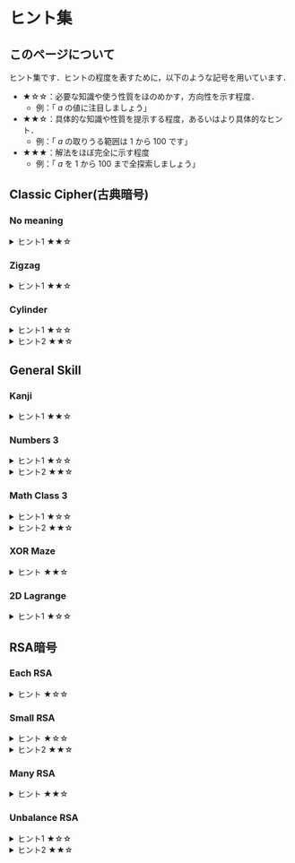 # ヒント集
## このページについて
ヒント集です．ヒントの程度を表すために，以下のような記号を用いています．
- ★☆☆：必要な知識や使う性質をほのめかす，方向性を示す程度．
    - 例：「 $a$ の値に注目しましょう」
- ★★☆：具体的な知識や性質を提示する程度，あるいはより具体的なヒント．
    - 例：「 $a$ の取りうる範囲は $1$ から $100$ です」
- ★★★：解法をほぼ完全に示す程度
    - 例：「 $a$ を $1$ から $100$ まで全探索しましょう」

## Classic Cipher(古典暗号)
### No meaning
<details>
<summary>ヒント1 ★★☆</summary>
これは換え字暗号(substitution cipher)です．
</details>

### Zigzag
<details>
<summary>ヒント1 ★★☆</summary>
これはRail fence cipherと呼ばれる暗号です．
</details>

### Cylinder
<details>
<summary>ヒント1 ★☆☆</summary>
"Cylinder"は「円柱」を意味します．円柱から連想される暗号は何でしょうか．
</details>

<details>
<summary>ヒント2 ★★☆</summary>
これはScytaleと呼ばれる暗号です．
</details>

## General Skill

### Kanji
<details>
<summary>ヒント1 ★★☆</summary>
シーザー暗号の亜種です．
</details>

### Numbers 3
<details>
<summary>ヒント1 ★☆☆</summary>
一見すると16進数ですが，違います．
</details>

<details>
<summary>ヒント2 ★★☆</summary>
この数字を眺めていると，16進数ではないと予想できる決定的な特徴があります．その特徴がわかればこの数が何を表しているかがわかるでしょう．
</details>


### Math Class 3

<details>
<summary>ヒント1 ★☆☆</summary>
下10桁は，ある数を$10^{10}$ で割った余りと等しいです．
</details>

<details>
<summary>ヒント2 ★★☆</summary>
累乗を高速に計算するアルゴリズムが存在します．
</details>

### XOR Maze
<details>
<summary>ヒント ★★☆</summary>
XORの性質を以下に示します．

$$
\begin{align*}
A \oplus A &= 0 \\
A \oplus 0 &= A \\
A \oplus B &= B \oplus A \\
(A \oplus B) \oplus C &= A \oplus (B \oplus C) \\
\end{align*}
$$
これらの性質から次のようなことも言えます．
$$
\begin{align*}
A \oplus B = C \Leftrightarrow A \oplus C = B \Leftrightarrow B \oplus C = A
\end{align*}
$$

</details>

### 2D Lagrange

<details>
<summary>ヒント1 ★☆☆</summary>
$a,b,c$ を全探索すると時間がかかります．どうにかして計算量を減らす方法はないでしょうか．
</details>

## RSA暗号
### Each RSA

<details>
<summary>ヒント ★☆☆</summary>
$m$ が小さい値しか取らないことに注目しましょう．
</details>

### Small RSA

<details>
<summary>ヒント ★☆☆</summary>
$e$ が小さいとどのような不都合が生じるでしょうか．
</details>



<details>
<summary>ヒント2 ★★☆</summary>
$a,b,c$ のうち，2つの値が決まれば残りの1つの値も決まります．
</details>

### Many RSA
<details>
<summary>ヒント ★★☆</summary>
$9$ 個の素数が用意されて， $5$ 個分の $N$ ，すなわち $10$ 個の素数が使用されています．つまり，使われる素数でダブりがあります．
</details>


### Unbalance RSA

<details>
<summary>ヒント1 ★☆☆</summary>
小さい素数も使われているので，素因数分解ができますが，完全に素因数分解することは難しそうです．
</details>

<details>
<summary>ヒント2 ★★☆</summary>
$N$ を完全に素因数分解する必要はありません．
</details>
